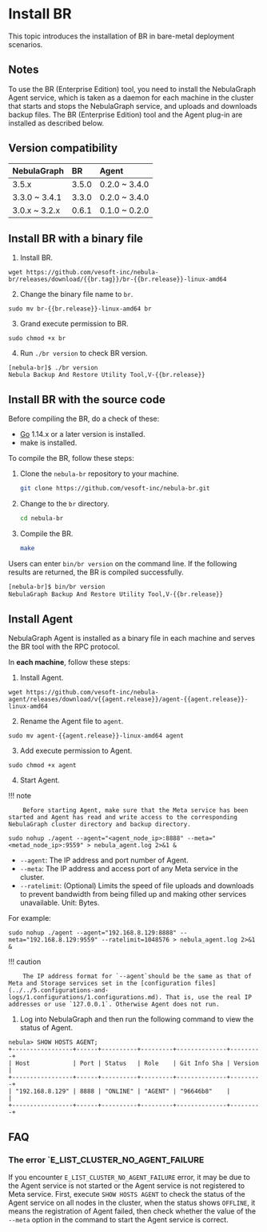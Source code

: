 # Install BR

This topic introduces the installation of BR in bare-metal deployment scenarios. 

## Notes

To use the BR (Enterprise Edition) tool, you need to install the NebulaGraph Agent service, which is taken as a daemon for each machine in the cluster that starts and stops the NebulaGraph service, and uploads and downloads backup files. The BR (Enterprise Edition) tool and the Agent plug-in are installed as described below.


## Version compatibility

|NebulaGraph|BR |Agent |
|:---|:---|:---|
|3.5.x|3.5.0|0.2.0 ~ 3.4.0|
|3.3.0 ~ 3.4.1|3.3.0|0.2.0 ~ 3.4.0|
|3.0.x ~ 3.2.x|0.6.1|0.1.0 ~ 0.2.0|

## Install BR with a binary file

1. Install BR.

  ```
  wget https://github.com/vesoft-inc/nebula-br/releases/download/{{br.tag}}/br-{{br.release}}-linux-amd64
  ```

2. Change the binary file name to `br`.

  ```
  sudo mv br-{{br.release}}-linux-amd64 br
  ```

3. Grand execute permission to BR.

  ```
  sudo chmod +x br
  ```

4. Run `./br version` to check BR version.

  ```
  [nebula-br]$ ./br version
  Nebula Backup And Restore Utility Tool,V-{{br.release}}
  ```


## Install BR with the source code

Before compiling the BR, do a check of these:

- [Go](https://github.com/golang/go "Click to go to GitHub") 1.14.x or a later version is installed.
- make is installed.


To compile the BR, follow these steps:

1. Clone the `nebula-br` repository to your machine.

    ```bash
    git clone https://github.com/vesoft-inc/nebula-br.git
    ```

2. Change to the `br` directory.

    ```bash
    cd nebula-br
    ```

3. Compile the BR.

    ```bash
    make
    ```

Users can enter `bin/br version` on the command line. If the following results are returned, the BR is compiled successfully.

```bash
[nebula-br]$ bin/br version
NebulaGraph Backup And Restore Utility Tool,V-{{br.release}}
```

## Install Agent 

NebulaGraph Agent is installed as a binary file in each machine and serves the BR tool with the RPC protocol.

In **each machine**, follow these steps:

1. Install Agent.

  ```
  wget https://github.com/vesoft-inc/nebula-agent/releases/download/v{{agent.release}}/agent-{{agent.release}}-linux-amd64
  ```

2. Rename the Agent file to `agent`.

  ```
  sudo mv agent-{{agent.release}}-linux-amd64 agent
  ```

3. Add execute permission to Agent. 

  ```
  sudo chmod +x agent
  ```

4. Start Agent.

  !!! note

        Before starting Agent, make sure that the Meta service has been started and Agent has read and write access to the corresponding NebulaGraph cluster directory and backup directory. 

  ```
  sudo nohup ./agent --agent="<agent_node_ip>:8888" --meta="<metad_node_ip>:9559" > nebula_agent.log 2>&1 &
  ```

  - `--agent`: The IP address and port number of Agent.
  - `--meta`: The IP address and access port of any Meta service in the cluster.
  - `--ratelimit`: (Optional) Limits the speed of file uploads and downloads to prevent bandwidth from being filled up and making other services unavailable. Unit: Bytes.

  For example: 

  ```
  sudo nohup ./agent --agent="192.168.8.129:8888" --meta="192.168.8.129:9559" --ratelimit=1048576 > nebula_agent.log 2>&1 &
  ```
  !!! caution

        The IP address format for `--agent`should be the same as that of Meta and Storage services set in the [configuration files](../../5.configurations-and-logs/1.configurations/1.configurations.md). That is, use the real IP addresses or use `127.0.0.1`. Otherwise Agent does not run.

1. Log into NebulaGraph and then run the following command to view the status of Agent.

  ```
  nebula> SHOW HOSTS AGENT;
  +-----------------+------+----------+---------+--------------+---------+
  | Host            | Port | Status   | Role    | Git Info Sha | Version |
  +-----------------+------+----------+---------+--------------+---------+
  | "192.168.8.129" | 8888 | "ONLINE" | "AGENT" | "96646b8"    |         |
  +-----------------+------+----------+---------+--------------+---------+  
  ```

## FAQ

### The error `E_LIST_CLUSTER_NO_AGENT_FAILURE
If you encounter `E_LIST_CLUSTER_NO_AGENT_FAILURE` error, it may be due to the Agent service is not started or the Agent service is not registered to Meta service. First, execute `SHOW HOSTS AGENT` to check the status of the Agent service on all nodes in the cluster, when the status shows `OFFLINE`, it means the registration of Agent failed, then check whether the value of the `--meta` option in the command to start the Agent service is correct.
